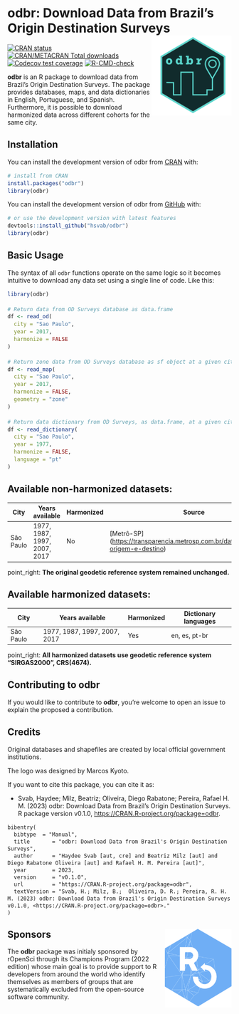 
<!-- README.md is generated from README.Rmd. Please edit that file -->

# odbr: Download Data from Brazil’s Origin Destination Surveys <img align="right" src="man/figures/ODBRlogov4hexagonal.png" alt="logo" width="180">

<!-- badges: start -->

[![CRAN
status](https://www.r-pkg.org/badges/version/odbr)](https://CRAN.R-project.org/package=odbr)
[![CRAN/METACRAN Total
downloads](http://cranlogs.r-pkg.org/badges/grand-total/odbr?color=blue)](https://CRAN.R-project.org/package=obbr)
[![Codecov test
coverage](https://codecov.io/gh/hsvab/odbr/branch/main/graph/badge.svg)](https://app.codecov.io/gh/hsvab/odbr?branch=main)
[![R-CMD-check](https://github.com/hsvab/odbr/actions/workflows/R-CMD-check.yaml/badge.svg?branch=main)](https://github.com/hsvab/odbr/actions?query=branch%3Amain)
<!-- badges: end -->

**odbr** is an R package to download data from Brazil’s Origin
Destination Surveys. The package provides databases, maps, and data
dictionaries in English, Portuguese, and Spanish. Furthermore, it is
possible to download harmonized data across different cohorts for the
same city.

## Installation

You can install the development version of odbr from
[CRAN](https://cran.r-project.org/web/packages/odbr/index.html) with:

``` r
# install from CRAN
install.packages("odbr")
library(odbr)
```

You can install the development version of odbr from
[GitHub](https://github.com/) with:

``` r
# or use the development version with latest features
devtools::install_github("hsvab/odbr")
library(odbr)
```

## Basic Usage

The syntax of all `odbr` functions operate on the same logic so it
becomes intuitive to download any data set using a single line of code.
Like this:

``` r
library(odbr)

# Return data from OD Surveys database as data.frame
df <- read_od(
  city = "Sao Paulo",
  year = 2017,
  harmonize = FALSE
)

# Return zone data from OD Surveys database as sf object at a given city and year
df <- read_map(
  city = "Sao Paulo",
  year = 2017,
  harmonize = FALSE,
  geometry = "zone"
)

# Return data dictionary from OD Surveys, as data.frame, at a given city and year
df <- read_dictionary(
  city = "Sao Paulo",
  year = 1977,
  harmonize = FALSE,
  language = "pt"
)
```

## Available non-harmonized datasets:

| City      | Years available              | Harmonized | Source                                                                                  |
|-----------|------------------------------|------------|-----------------------------------------------------------------------------------------|
| São Paulo | 1977, 1987, 1997, 2007, 2017 | No         | \[Metrô-SP\] (<https://transparencia.metrosp.com.br/dataset/pesquisa-origem-e-destino>) |

point_right: **The original geodetic reference system remained
unchanged.**

## Available harmonized datasets:

| City      | Years available              | Harmonized | Dictionary languages |
|-----------|------------------------------|------------|----------------------|
| São Paulo | 1977, 1987, 1997, 2007, 2017 | Yes        | en, es, pt-br        |

point_right: **All harmonized datasets use geodetic reference system
“SIRGAS2000”, CRS(4674).**

## Contributing to odbr

If you would like to contribute to **odbr**, you’re welcome to open an
issue to explain the proposed a contribution.

## Credits

Original databases and shapefiles are created by local official
government institutions.

The logo was designed by Marcos Kyoto.

If you want to cite this package, you can cite it as:

- Svab, Haydee; Milz, Beatriz; Oliveira, Diego Rabatone; Pereira,
  Rafael H. M. (2023) odbr: Download Data from Brazil’s Origin
  Destination Surveys. R package version v0.1.0,
  <https://CRAN.R-project.org/package=odbr>.

<!-- -->

    bibentry(
      bibtype  = "Manual",
      title       = "odbr: Download Data from Brazil's Origin Destination Surveys",
      author      = "Haydee Svab [aut, cre] and Beatriz Milz [aut] and Diego Rabatone Oliveira [aut] and Rafael H. M. Pereira [aut]",
      year        = 2023,
      version     = "v0.1.0",
      url         = "https://CRAN.R-project.org/package=odbr",
      textVersion = "Svab, H.; Milz, B.;  Oliveira, D. R.; Pereira, R. H. M. (2023) odbr: Download Data from Brazil's Origin Destination Surveys v0.1.0, <https://CRAN.R-project.org/package=odbr>."
    )

## Sponsors <a href="https://ropensci.org/r"><img align="right" src="man/figures/ropenscilogo.png" alt="ropensci logo" width="150" /></a>

The **odbr** package was initialy sponsored by rOpenSci through its
Champions Program (2022 edition) whose main goal is to provide support
to R developers from around the world who identify themselves as members
of groups that are systematically excluded from the open-source software
community.
